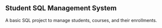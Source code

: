 ## Student SQL Management System

A basic SQL project to  manage  students, courses, and their enrollments.
